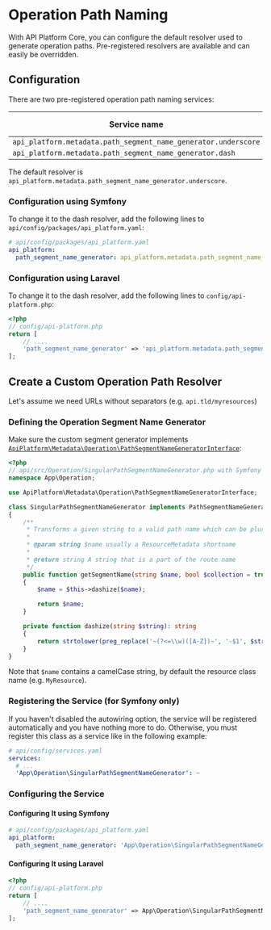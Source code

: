 # Operation Path Naming

With API Platform Core, you can configure the default resolver used to generate operation paths.
Pre-registered resolvers are available and can easily be overridden.

## Configuration

There are two pre-registered operation path naming services:

| Service name                                                   | Entity name  | Path result     |
|----------------------------------------------------------------|--------------|-----------------|
| `api_platform.metadata.path_segment_name_generator.underscore` | `MyResource` | `/my_resources` |
| `api_platform.metadata.path_segment_name_generator.dash`       | `MyResource` | `/my-resources` |

The default resolver is `api_platform.metadata.path_segment_name_generator.underscore`.

### Configuration using Symfony

To change it to the dash resolver, add the following lines to `api/config/packages/api_platform.yaml`:

```yaml
# api/config/packages/api_platform.yaml
api_platform:
  path_segment_name_generator: api_platform.metadata.path_segment_name_generator.dash
```

### Configuration using Laravel

To change it to the dash resolver, add the following lines to `config/api-platform.php`:

```php
<?php
// config/api-platform.php
return [
    // ....
    'path_segment_name_generator' => 'api_platform.metadata.path_segment_name_generator.dash'
];
```

## Create a Custom Operation Path Resolver

Let's assume we need URLs without separators (e.g. `api.tld/myresources`)

### Defining the Operation Segment Name Generator

Make sure the custom segment generator implements [`ApiPlatform\Metadata\Operation\PathSegmentNameGeneratorInterface`](https://github.com/api-platform/core/blob/main/src/Metadata/Operation/PathSegmentNameGeneratorInterface.php):

```php
<?php
// api/src/Operation/SingularPathSegmentNameGenerator.php with Symfony or app/Operation/SingularPathSegmentNameGenerator.php with Laravel
namespace App\Operation;

use ApiPlatform\Metadata\Operation\PathSegmentNameGeneratorInterface;

class SingularPathSegmentNameGenerator implements PathSegmentNameGeneratorInterface
{
    /**
     * Transforms a given string to a valid path name which can be pluralized (eg. for collections).
     *
     * @param string $name usually a ResourceMetadata shortname
     *
     * @return string A string that is a part of the route name
     */
    public function getSegmentName(string $name, bool $collection = true): string
    {
        $name = $this->dashize($name);

        return $name;
    }

    private function dashize(string $string): string
    {
        return strtolower(preg_replace('~(?<=\\w)([A-Z])~', '-$1', $string));
    }
}
```

Note that `$name` contains a camelCase string, by default the resource class name (e.g. `MyResource`).

### Registering the Service (for Symfony only)

If you haven't disabled the autowiring option, the service will be registered automatically and you have nothing more to
do.
Otherwise, you must register this class as a service like in the following example:

```yaml
# api/config/services.yaml
services:
  # ...
  'App\Operation\SingularPathSegmentNameGenerator': ~
```

### Configuring the Service

#### Configuring It using Symfony

```yaml
# api/config/packages/api_platform.yaml
api_platform:
  path_segment_name_generator: 'App\Operation\SingularPathSegmentNameGenerator'
```

#### Configuring It using Laravel

```php
<?php
// config/api-platform.php
return [
    // ....
    'path_segment_name_generator' => App\Operation\SingularPathSegmentNameGenerator::class
];
```
